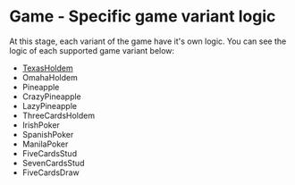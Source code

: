 # Game - Specific game variant logic

At this stage, each variant of the game have it's own logic. You can see the logic of each supported game variant below:
 * [TexasHoldem](https://github.com/Ericmas001/BluffinMuffin.Protocol/blob/develop/Documentation/Protocol.Game.Variant.Holdem.TexasHoldem)
 * OmahaHoldem
 * Pineapple
 * CrazyPineapple
 * LazyPineapple
 * ThreeCardsHoldem
 * IrishPoker
 * SpanishPoker
 * ManilaPoker
 * FiveCardsStud
 * SevenCardsStud
 * FiveCardsDraw